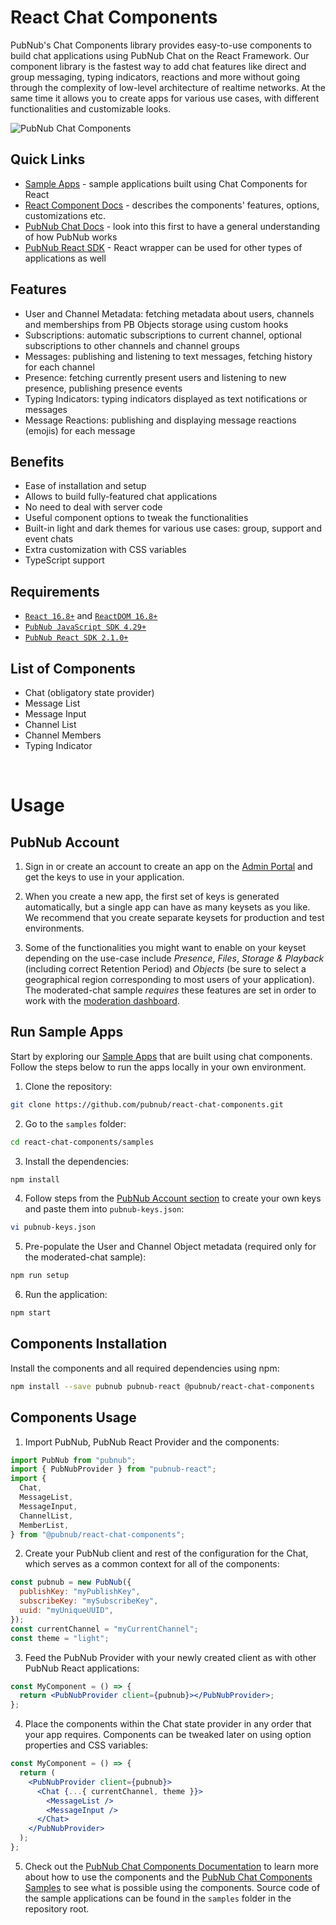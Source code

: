 # React Chat Components

PubNub's Chat Components library provides easy-to-use components to build chat applications using
PubNub Chat on the React Framework. Our component library is the fastest way to add chat features
like direct and group messaging, typing indicators, reactions and more without going through the
complexity of low-level architecture of realtime networks. At the same time it allows you to create
apps for various use cases, with different functionalities and customizable looks.

![PubNub Chat Components](https://i.imgur.com/992eLO8.png)

## Quick Links

- [Sample Apps](https://pubnub.github.io/react-chat-components/samples) - sample applications built
  using Chat Components for React
- [React Component Docs](https://pubnub.github.io/react-chat-components/docs) - describes the
  components' features, options, customizations etc.
- [PubNub Chat Docs](https://www.pubnub.com/docs/chat/overview) - look into this first to have a
  general understanding of how PubNub works
- [PubNub React SDK](https://www.pubnub.com/docs/chat/react/setup) - React wrapper can be used for
  other types of applications as well

## Features

- User and Channel Metadata: fetching metadata about users, channels and memberships from PB Objects
  storage using custom hooks
- Subscriptions: automatic subscriptions to current channel, optional subscriptions to other
  channels and channel groups
- Messages: publishing and listening to text messages, fetching history for each channel
- Presence: fetching currently present users and listening to new presence, publishing presence
  events
- Typing Indicators: typing indicators displayed as text notifications or messages
- Message Reactions: publishing and displaying message reactions (emojis) for each message

## Benefits

- Ease of installation and setup
- Allows to build fully-featured chat applications
- No need to deal with server code
- Useful component options to tweak the functionalities
- Built-in light and dark themes for various use cases: group, support and event chats
- Extra customization with CSS variables
- TypeScript support

## Requirements

- [`React 16.8+`](https://reactjs.org/docs/getting-started.html) and
  [`ReactDOM 16.8+`](https://reactjs.org/docs/react-dom.html)
- [`PubNub JavaScript SDK 4.29+`](https://github.com/pubnub/javascript)
- [`PubNub React SDK 2.1.0+`](https://github.com/pubnub/react)

## List of Components

- Chat (obligatory state provider)
- Message List
- Message Input
- Channel List
- Channel Members
- Typing Indicator

<br />

# Usage

## PubNub Account

1. Sign in or create an account to create an app on the
   [Admin Portal](https://dashboard.pubnub.com/) and get the keys to use in your application.

2. When you create a new app, the first set of keys is generated automatically, but a single app can
   have as many keysets as you like. We recommend that you create separate keysets for production
   and test environments.

3. Some of the functionalities you might want to enable on your keyset depending on the use-case
   include _Presence_, _Files_, _Storage & Playback_ (including correct Retention Period) and
   _Objects_ (be sure to select a geographical region corresponding to most users of your
   application). The moderated-chat sample _requires_ these features are set in order to work with
   the
   [moderation dashboard](https://github.com/pubnub/moderation-dashboard/blob/master/how-to-design-modertable-app.md).

## Run Sample Apps

Start by exploring our [Sample Apps](https://pubnub.github.io/react-chat-components/samples) that
are built using chat components. Follow the steps below to run the apps locally in your own
environment.

1. Clone the repository:

```bash
git clone https://github.com/pubnub/react-chat-components.git
```

2. Go to the `samples` folder:

```bash
cd react-chat-components/samples
```

3. Install the dependencies:

```bash
npm install
```

4. Follow steps from the
   [PubNub Account section](https://github.com/pubnub/react-chat-components/blob/master/lib/README.md#pubnub-account)
   to create your own keys and paste them into `pubnub-keys.json`:

```bash
vi pubnub-keys.json
```

5. Pre-populate the User and Channel Object metadata (required only for the moderated-chat sample):

```bash
npm run setup
```

6. Run the application:

```bash
npm start
```

## Components Installation

Install the components and all required dependencies using npm:

```bash
npm install --save pubnub pubnub-react @pubnub/react-chat-components
```

## Components Usage

1. Import PubNub, PubNub React Provider and the components:

```js
import PubNub from "pubnub";
import { PubNubProvider } from "pubnub-react";
import {
  Chat,
  MessageList,
  MessageInput,
  ChannelList,
  MemberList,
} from "@pubnub/react-chat-components";
```

2. Create your PubNub client and rest of the configuration for the Chat, which serves as a common
   context for all of the components:

```jsx
const pubnub = new PubNub({
  publishKey: "myPublishKey",
  subscribeKey: "mySubscribeKey",
  uuid: "myUniqueUUID",
});
const currentChannel = "myCurrentChannel";
const theme = "light";
```

3. Feed the PubNub Provider with your newly created client as with other PubNub React applications:

```jsx
const MyComponent = () => {
  return <PubNubProvider client={pubnub}></PubNubProvider>;
};
```

4. Place the components within the Chat state provider in any order that your app requires.
   Components can be tweaked later on using option properties and CSS variables:

```jsx
const MyComponent = () => {
  return (
    <PubNubProvider client={pubnub}>
      <Chat {...{ currentChannel, theme }}>
        <MessageList />
        <MessageInput />
      </Chat>
    </PubNubProvider>
  );
};
```

5. Check out the
   [PubNub Chat Components Documentation](https://pubnub.github.io/react-chat-components/docs) to
   learn more about how to use the components and the
   [PubNub Chat Components Samples](https://pubnub.github.io/react-chat-components/samples) to see
   what is possible using the components. Source code of the sample applications can be found in the
   `samples` folder in the repository root.
